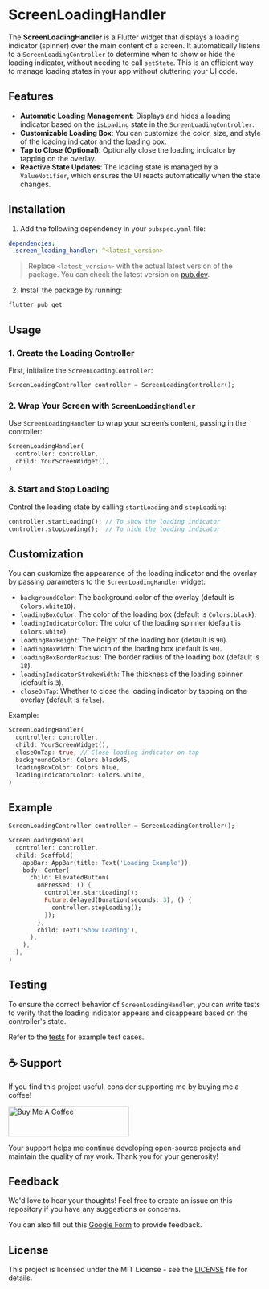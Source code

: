 # ScreenLoadingHandler

The **ScreenLoadingHandler** is a Flutter widget that displays a loading indicator (spinner) over the main content of a screen. It automatically listens to a `ScreenLoadingController` to determine when to show or hide the loading indicator, without needing to call `setState`. This is an efficient way to manage loading states in your app without cluttering your UI code.


## Features

- **Automatic Loading Management**: Displays and hides a loading indicator based on the `isLoading` state in the `ScreenLoadingController`.
- **Customizable Loading Box**: You can customize the color, size, and style of the loading indicator and the loading box.
- **Tap to Close (Optional)**: Optionally close the loading indicator by tapping on the overlay.
- **Reactive State Updates**: The loading state is managed by a `ValueNotifier`, which ensures the UI reacts automatically when the state changes.

## Installation

1. Add the following dependency in your `pubspec.yaml` file:

```yaml
dependencies:
  screen_loading_handler: ^<latest_version>
```

> Replace `<latest_version>` with the actual latest version of the package. You can check the latest version on [pub.dev](https://pub.dev/packages/screen_loading_handler).

2. Install the package by running:

```bash
flutter pub get
```

## Usage

### 1. Create the Loading Controller

First, initialize the `ScreenLoadingController`:

```dart
ScreenLoadingController controller = ScreenLoadingController();
```

### 2. Wrap Your Screen with `ScreenLoadingHandler`

Use `ScreenLoadingHandler` to wrap your screen’s content, passing in the controller:

```dart
ScreenLoadingHandler(
  controller: controller,
  child: YourScreenWidget(),
)
```

### 3. Start and Stop Loading

Control the loading state by calling `startLoading` and `stopLoading`:

```dart
controller.startLoading(); // To show the loading indicator
controller.stopLoading();  // To hide the loading indicator
```

## Customization

You can customize the appearance of the loading indicator and the overlay by passing parameters to the `ScreenLoadingHandler` widget:

- `backgroundColor`: The background color of the overlay (default is `Colors.white10`).
- `loadingBoxColor`: The color of the loading box (default is `Colors.black`).
- `loadingIndicatorColor`: The color of the loading spinner (default is `Colors.white`).
- `loadingBoxHeight`: The height of the loading box (default is `90`).
- `loadingBoxWidth`: The width of the loading box (default is `90`).
- `loadingBoxBorderRadius`: The border radius of the loading box (default is `18`).
- `loadingIndicatorStrokeWidth`: The thickness of the loading spinner (default is `3`).
- `closeOnTap`: Whether to close the loading indicator by tapping on the overlay (default is `false`).

Example:

```dart
ScreenLoadingHandler(
  controller: controller,
  child: YourScreenWidget(),
  closeOnTap: true, // Close loading indicator on tap
  backgroundColor: Colors.black45,
  loadingBoxColor: Colors.blue,
  loadingIndicatorColor: Colors.white,
)
```

## Example

```dart
ScreenLoadingController controller = ScreenLoadingController();

ScreenLoadingHandler(
  controller: controller,
  child: Scaffold(
    appBar: AppBar(title: Text('Loading Example')),
    body: Center(
      child: ElevatedButton(
        onPressed: () {
          controller.startLoading();
          Future.delayed(Duration(seconds: 3), () {
            controller.stopLoading();
          });
        },
        child: Text('Show Loading'),
      ),
    ),
  ),
)
```

## Testing

To ensure the correct behavior of `ScreenLoadingHandler`, you can write tests to verify that the loading indicator appears and disappears based on the controller's state.

Refer to the [tests](./test/screen_loading_handler_test.dart) for example test cases.

## ☕ Support

If you find this project useful, consider supporting me by buying me a coffee! 

<a href="https://www.buymeacoffee.com/adarshneeds">
  <img src="https://github.com/user-attachments/assets/40372fba-f86c-4930-be63-66f1f49454ec" alt="Buy Me A Coffee" width="240" height="60"/>
</a>

Your support helps me continue developing open-source projects and maintain the quality of my work. Thank you for your generosity!

## Feedback

We'd love to hear your thoughts! Feel free to create an issue on this repository if you have any suggestions or concerns.

You can also fill out this [Google Form](https://forms.gle/7xRrf5PjbgpA5M3k6) to provide feedback.

## License

This project is licensed under the MIT License - see the [LICENSE](LICENSE) file for details.
